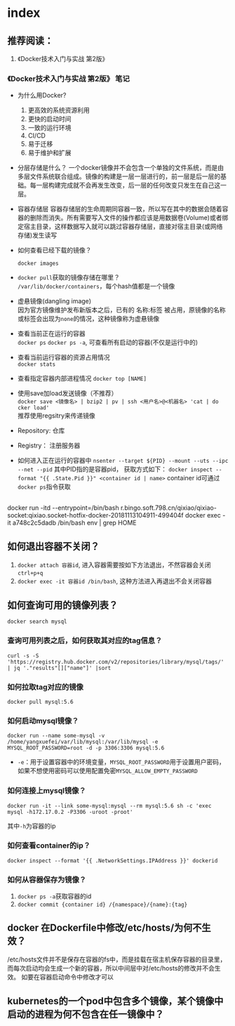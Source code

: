# index

## 推荐阅读：
1. 《Docker技术入门与实战 第2版》

### 《Docker技术入门与实战 第2版》 笔记

* 为什么用Docker?
    1. 更高效的系统资源利用
    2. 更快的启动时间
    3. 一致的运行环境
    4. CI/CD
    5. 易于迁移
    6. 易于维护和扩展

* 分层存储是什么？
一个docker镜像并不会包含一个单独的文件系统，而是由多层文件系统联合组成。镜像的构建是一层一层进行的，前一层是后一层的基础。每一层构建完成就不会再发生改变，后一层的任何改变只发生在自己这一层。

* 容器存储层
容器存储层的生命周期同容器一致，所以写在其中的数据会随着容器的删除而消失。所有需要写入文件的操作都应该是用数据卷(Volume)或者绑定宿主目录，这样数据写入就可以跳过容器存储层，直接对宿主目录(或网络存储)发生读写

* 如何查看已经下载的镜像？
    ```
    docker images
    ```

* `docker pull`获取的镜像存储在哪里？  
`/var/lib/docker/containers`，每个hash值都是一个镜像

* 虚悬镜像(dangling image)  
因为官方镜像维护发布新版本之后，已有的 名称:标签 被占用，原镜像的名称或标签会出现为`none`的情况，这种镜像称为虚悬镜像

* 查看当前正在运行的容器  
  `docker ps`
  `docker ps -a`, 可查看所有启动的容器(不仅是运行中的)

* 查看当前运行容器的资源占用情况  
  `docker stats`

* 查看指定容器内部进程情况
  `docker top [NAME]`

* 使用save加load发送镜像（不推荐）  
`docker save <镜像名> | bzip2 | pv | ssh <用户名>@<机器名> 'cat | do
cker load'`  
推荐使用regsitry来传递镜像

* Repository: 仓库
* Registry： 注册服务器

* 如何进入正在运行的容器中
  `nsenter --target ${PID} --mount --uts --ipc --net --pid`
  其中PID指的是容器pid，
  获取方式如下：
  `docker inspect --format "{{ .State.Pid }}" <container id | name>`
  container id可通过`docker ps`指令获取


## 
docker run -itd --entrypoint=/bin/bash r.bingo.soft.798.cn/qixiao/qixiao-socket:qixiao.socket-hotfix-docker-20181113104911-499404f
docker exec -it a748c2c5dadb /bin/bash env | grep HOME

## 如何退出容器不关闭？
1. `docker attach 容器id`, 进入容器需要按如下方法退出，不然容器会关闭
`ctrl+p+q`
2. `docker exec -it 容器id /bin/bash`, 这种方法进入再退出不会关闭容器

## 如何查询可用的镜像列表？
`docker search mysql`

### 查询可用列表之后，如何获取其对应的tag信息？
`curl -s -S 'https://registry.hub.docker.com/v2/repositories/library/mysql/tags/' | jq '."results"[]["name"]' |sort`

### 如何拉取tag对应的镜像
`docker pull mysql:5.6`

### 如何启动mysql镜像？
`docker run --name some-mysql -v /home/yangxuefei/var/lib/mysql:/var/lib/mysql -e MYSQL_ROOT_PASSWORD=root -d -p 3306:3306 mysql:5.6`

* `-e`：用于设置容器中的环境变量，`MYSQL_ROOT_PASSWORD`用于设置用户密码， 如果不想使用密码可以使用配置免密`MYSQL_ALLOW_EMPTY_PASSWORD`

### 如何连接上mysql镜像？
`docker run -it --link some-mysql:mysql --rm mysql:5.6 sh -c 'exec mysql -h172.17.0.2 -P3306 -uroot -proot'`

其中`-h`为容器的ip

### 如何查看container的ip？
`docker inspect --format '{{ .NetworkSettings.IPAddress }}' dockerid`

### 如何从容器保存为镜像？
1. `docker ps -a`获取容器的id
2. `docker commit {container id} /{namespace}/{name}:{tag}`


## docker 在Dockerfile中修改/etc/hosts/为何不生效？
/etc/hosts文件并不是保存在容器的fs中，而是挂载在宿主机保存容器的目录里，而每次启动均会生成一个新的容器，所以中间层中对/etc/hosts的修改并不会生效。
如要在容器启动命令中修改才可以


## kubernetes的一个pod中包含多个镜像，某个镜像中启动的进程为何不包含在任一镜像中？
